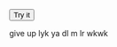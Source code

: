 
<html>
<title>WoWW</title>
<meta name="viewport" content="width=device-width, initial-scale=1">
<link rel="stylesheet" href="https://www.w3schools.com/w3css/4/w3.css">
<body class="w3-container">
<button onclick="myFunction()">Try it</button>

<script>
function myFunction() {
  alert("hahaha hehehe huhuhu!");
}
</script>
<div class="w3-panel w3-yellow w3-card-4">
  <p>give up lyk ya dl m lr wkwk </p>
</div>

</body>
</html>
